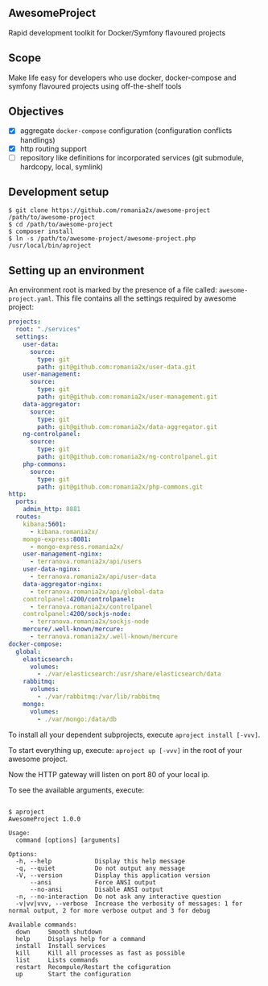 AwesomeProject
---
Rapid development toolkit for Docker/Symfony flavoured projects

## Scope

Make life easy for developers who use docker, docker-compose and symfony flavoured projects using off-the-shelf tools

## Objectives

- [x] aggregate `docker-compose` configuration (configuration conflicts handlings)
- [x] http routing support
- [ ] repository like definitions for incorporated services (git submodule, hardcopy, local, symlink)

## Development setup

```shell
$ git clone https://github.com/romania2x/awesome-project /path/to/awesome-project
$ cd /path/to/awesome-project
$ composer install
$ ln -s /path/to/awesome-project/awesome-project.php /usr/local/bin/aproject
```

## Setting up an environment

An environment root is marked by the presence of a file called: `awesome-project.yaml`. This file contains all the
settings required by awesome project:

```yaml
projects:
  root: "./services"
  settings:
    user-data:
      source:
        type: git
        path: git@github.com:romania2x/user-data.git
    user-management:
      source:
        type: git
        path: git@github.com:romania2x/user-management.git
    data-aggregator:
      source:
        type: git
        path: git@github.com:romania2x/data-aggregator.git
    ng-controlpanel:
      source:
        type: git
        path: git@github.com:romania2x/ng-controlpanel.git
    php-commons:
      source:
        type: git
        path: git@github.com:romania2x/php-commons.git
http:
  ports:
    admin_http: 8881
  routes:
    kibana:5601:
      - kibana.romania2x/
    mongo-express:8081:
      - mongo-express.romania2x/
    user-management-nginx:
      - terranova.romania2x/api/users
    user-data-nginx:
      - terranova.romania2x/api/user-data
    data-aggregator-nginx:
      - terranova.romania2x/api/global-data
    controlpanel:4200/controlpanel:
      - terranova.romania2x/controlpanel
    controlpanel:4200/sockjs-node:
      - terranova.romania2x/sockjs-node
    mercure/.well-known/mercure:
      - terranova.romania2x/.well-known/mercure
docker-compose:
  global:
    elasticsearch:
      volumes:
        - ./var/elasticsearch:/usr/share/elasticsearch/data
    rabbitmq:
      volumes:
        - ./var/rabbitmq:/var/lib/rabbitmq
    mongo:
      volumes:
        - ./var/mongo:/data/db

```

To install all your dependent subprojects, execute `aproject install [-vvv]`.

To start everything up, execute: `aproject up [-vvv]` in the root of your awesome project.

Now the HTTP gateway will listen on port 80 of your local ip.

To see the available arguments, execute:

```shell

$ aproject     
AwesomeProject 1.0.0

Usage:
  command [options] [arguments]

Options:
  -h, --help            Display this help message
  -q, --quiet           Do not output any message
  -V, --version         Display this application version
      --ansi            Force ANSI output
      --no-ansi         Disable ANSI output
  -n, --no-interaction  Do not ask any interactive question
  -v|vv|vvv, --verbose  Increase the verbosity of messages: 1 for normal output, 2 for more verbose output and 3 for debug

Available commands:
  down     Smooth shutdown
  help     Displays help for a command
  install  Install services
  kill     Kill all processes as fast as possible
  list     Lists commands
  restart  Recompule/Restart the cofiguration
  up       Start the configuration

```
